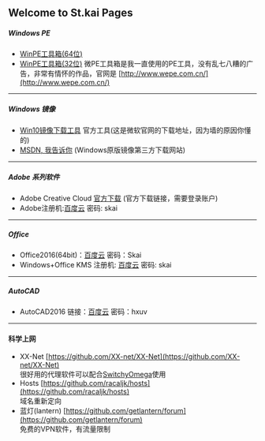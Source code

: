 ## Welcome to St.kai Pages
##### Windows PE
* [WinPE工具箱(64位)](https://pan.baidu.com/s/1mi8vV6o)
* [WinPE工具箱(32位)](https://pan.baidu.com/s/1gePQWnh)
微PE工具箱是我一直使用的PE工具，没有乱七八糟的广告，非常有情怀的作品，官网是 [http://www.wepe.com.cn/](http://www.wepe.com.cn/)
---
##### Windows 镜像
* [Win10镜像下载工具](http://go.microsoft.com/fwlink/?LinkId=691209) 官方工具(这是微软官网的下载地址，因为墙的原因你懂的)
* [MSDN, 我告诉你]( https://msdn.itellyou.cn/) (Windows原版镜像第三方下载网站)
---
##### Adobe 系列软件
* Adobe Creative Cloud [官方下载](https://creative.adobe.com/zh-cn/products/download/creative-cloud?promoid=KSPDX) (官方下载链接，需要登录账户)
* Adobe注册机:[百度云](https://pan.baidu.com/s/1bpIYfgj) 密码: skai
---
##### Office
* Office2016(64bit)：[百度云](https://pan.baidu.com/s/1eRDbRQa) 密码：Skai
* Windows+Office KMS 注册机: [百度云](https://pan.baidu.com/s/1jIy1dH0) 密码: skai
---
##### AutoCAD
* AutoCAD2016 链接：[百度云](https://pan.baidu.com/s/1jI7PNHs) 密码：hxuv

---

#### 科学上网
* XX-Net [https://github.com/XX-net/XX-Net](https://github.com/XX-net/XX-Net)  
很好用的代理软件可以配合[SwitchyOmega](https://chrome.google.com/webstore/detail/proxy-switchyomega/padekgcemlokbadohgkifijomclgjgif?utm_source=chrome-ntp-icon)使用
* Hosts [https://github.com/racaljk/hosts](https://github.com/racaljk/hosts)  
域名重新定向
* 蓝灯(lantern) [https://github.com/getlantern/forum](https://github.com/getlantern/forum)  
免费的VPN软件，有流量限制
